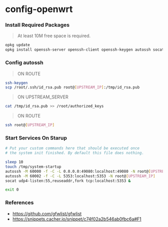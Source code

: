 # config-openwrt

### Install Required Packages
> At least 10M free space is required.
```bash
opkg update
opkg install openssh-server openssh-client openssh-keygen autossh socat redsocks ipset python
```

### Config autossh
> ON ROUTE
  ```bash
  ssh-keygen
  scp /root/.ssh/id_rsa.pub root@[UPSTREAM_IP]:/tmp/id_rsa.pub
  ```
> ON UPSTREAM_SERVER
  ```bash
  cat /tmp/id_rsa.pub >> /root/authorized_keys
  ```
> ON ROUTE
  ```bash
  ssh root@[UPSTREAM_IP]
  ```

### Start Services On Starup
```bash
# Put your custom commands here that should be executed once
# the system init finished. By default this file does nothing.

sleep 10
touch /tmp/system-startup
autossh -M 60000 -f -C -L 0.0.0.0:49080:localhost:49080 -N root@[UPSTREAM_IP]
autossh -M 60002 -f -C -L 5353:localhost:5353 -N root@[UPSTREAM_IP]
socat udp4-listen:55,reuseaddr,fork tcp:localhost:5353 &

exit 0
```

### References
* https://github.com/gfwlist/gfwlist
* https://snippets.cacher.io/snippet/c74f02a2b546ab0fbc6a#F1

